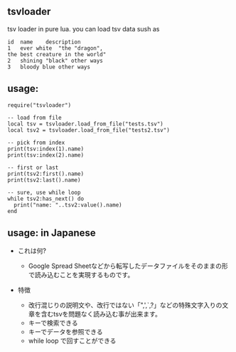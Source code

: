 ## tsvloader

tsv loader in pure lua.
you can load tsv data sush as

    id	name	description
    1	ever white	"the "dragon", 
    the best creature in the world"
    2	shining "black"	other ways
    3	bloody blue	other ways

usage:
------
    require("tsvloader")

    -- load from file
    local tsv = tsvloader.load_from_file("tests.tsv")
    local tsv2 = tsvloader.load_from_file("tests2.tsv")

    -- pick from index
    print(tsv:index(1).name)
    print(tsv:index(2).name)

    -- first or last
    print(tsv2:first().name)
    print(tsv2:last().name)

    -- sure, use while loop
    while tsv2:has_next() do
      print("name: "..tsv2:value().name)
    end

usage: in Japanese
------

- これは何?
  - Google Spread Sheetなどから転写したデータファイルをそのままの形で読み込むことを実現するものです。

- 特徴
  - 改行混じりの説明文や、改行ではない「",',`,?」などの特殊文字入りの文章を含むtsvを問題なく読み込む事が出来ます。
  - キーで検索できる
  - キーでデータを参照できる
  - while loop で回すことができる


